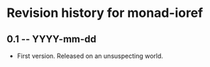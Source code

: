 # Revision history for monad-ioref

## 0.1 -- YYYY-mm-dd

* First version. Released on an unsuspecting world.
